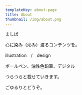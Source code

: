 ```yaml
---
templateKey: about-page
title: About
thumbnail: /img/about.png
---
```

ましば

心に染み（沁み）渡るコンテンツを。

illustration　/　design

ボールペン、油性色鉛筆、デジタル

つらつらと載せていきます。

ごゆるりとどうぞ。
